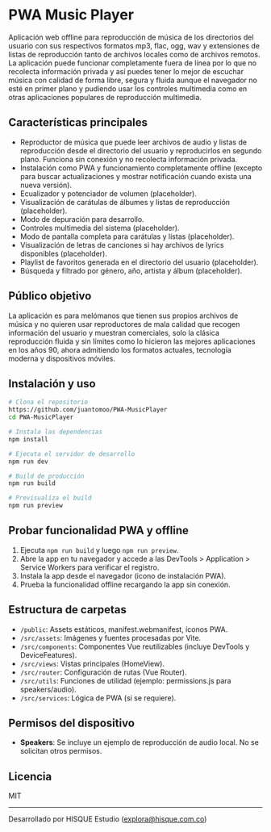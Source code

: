 # PWA Music Player

Aplicación web offline para reproducción de música de los directorios del usuario con sus respectivos formatos mp3, flac, ogg, wav y extensiones de listas de reproducción tanto de archivos locales como de archivos remotos. La aplicación puede funcionar completamente fuera de línea por lo que no recolecta información privada y así puedes tener lo mejor de escuchar música con calidad de forma libre, segura y fluida aunque el navegador no esté en primer plano y pudiendo usar los controles multimedia como en otras aplicaciones populares de reproducción multimedia.

## Características principales
- Reproductor de música que puede leer archivos de audio y listas de reproducción desde el directorio del usuario y reproducirlos en segundo plano. Funciona sin conexión y no recolecta información privada.
- Instalación como PWA y funcionamiento completamente offline (excepto para buscar actualizaciones y mostrar notificación cuando exista una nueva versión).
- Ecualizador y potenciador de volumen (placeholder).
- Visualización de carátulas de álbumes y listas de reproducción (placeholder).
- Modo de depuración para desarrollo.
- Controles multimedia del sistema (placeholder).
- Modo de pantalla completa para carátulas y listas (placeholder).
- Visualización de letras de canciones si hay archivos de lyrics disponibles (placeholder).
- Playlist de favoritos generada en el directorio del usuario (placeholder).
- Búsqueda y filtrado por género, año, artista y álbum (placeholder).

## Público objetivo
La aplicación es para melómanos que tienen sus propios archivos de música y no quieren usar reproductores de mala calidad que recogen información del usuario y muestran comerciales, solo la clásica reproducción fluida y sin límites como lo hicieron las mejores aplicaciones en los años 90, ahora admitiendo los formatos actuales, tecnología moderna y dispositivos móviles.

## Instalación y uso

```sh
# Clona el repositorio
https://github.com/juantomoo/PWA-MusicPlayer
cd PWA-MusicPlayer

# Instala las dependencias
npm install

# Ejecuta el servidor de desarrollo
npm run dev

# Build de producción
npm run build

# Previsualiza el build
npm run preview
```

## Probar funcionalidad PWA y offline
1. Ejecuta `npm run build` y luego `npm run preview`.
2. Abre la app en tu navegador y accede a las DevTools > Application > Service Workers para verificar el registro.
3. Instala la app desde el navegador (icono de instalación PWA).
4. Prueba la funcionalidad offline recargando la app sin conexión.

## Estructura de carpetas
- `/public`: Assets estáticos, manifest.webmanifest, íconos PWA.
- `/src/assets`: Imágenes y fuentes procesadas por Vite.
- `/src/components`: Componentes Vue reutilizables (incluye DevTools y DeviceFeatures).
- `/src/views`: Vistas principales (HomeView).
- `/src/router`: Configuración de rutas (Vue Router).
- `/src/utils`: Funciones de utilidad (ejemplo: permissions.js para speakers/audio).
- `/src/services`: Lógica de PWA (si se requiere).

## Permisos del dispositivo
- **Speakers**: Se incluye un ejemplo de reproducción de audio local. No se solicitan otros permisos.

## Licencia
MIT

---
Desarrollado por HISQUE Estudio (<explora@hisque.com.co>)
